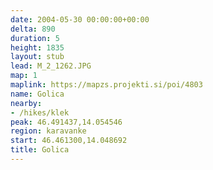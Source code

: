 ```yaml
---
date: 2004-05-30 00:00:00+00:00
delta: 890
duration: 5
height: 1835
layout: stub
lead: M_2_1262.JPG
map: 1
maplink: https://mapzs.projekti.si/poi/4803
name: Golica
nearby:
- /hikes/klek
peak: 46.491437,14.054546
region: karavanke
start: 46.461300,14.048692
title: Golica
---
```

